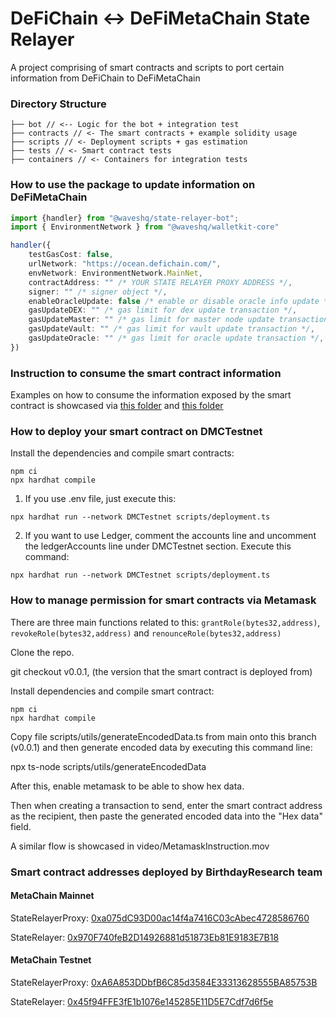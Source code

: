 # DeFiChain <-> DeFiMetaChain State Relayer

A project comprising of smart contracts and scripts to port certain information from DeFiChain to DeFiMetaChain

### Directory Structure

```
├── bot // <-- Logic for the bot + integration test
├── contracts // <- The smart contracts + example solidity usage
├── scripts // <- Deployment scripts + gas estimation
├── tests // <- Smart contract tests
├── containers // <- Containers for integration tests
```

### How to use the package to update information on DeFiMetaChain

```typescript
import {handler} from "@waveshq/state-relayer-bot";
import { EnvironmentNetwork } from "@waveshq/walletkit-core"

handler({
    testGasCost: false,
    urlNetwork: "https://ocean.defichain.com/",
    envNetwork: EnvironmentNetwork.MainNet,
    contractAddress: "" /* YOUR STATE RELAYER PROXY ADDRESS */,
    signer: "" /* signer object */,
    enableOracleUpdate: false /* enable or disable oracle info update */
    gasUpdateDEX: "" /* gas limit for dex update transaction */,
    gasUpdateMaster: "" /* gas limit for master node update transaction */,
    gasUpdateVault: "" /* gas limit for vault update transaction */,
    gasUpdateOracle: "" /* gas limit for oracle update transaction */,
})
```

### Instruction to consume the smart contract information

Examples on how to consume the information exposed by the smart contract is showcased via [this folder](./contracts/example) and [this folder](./scripts/example)

### How to deploy your smart contract on DMCTestnet

Install the dependencies and compile smart contracts:

```
npm ci
npx hardhat compile
```

1. If you use .env file, just execute this:

```
npx hardhat run --network DMCTestnet scripts/deployment.ts
```

2. If you want to use Ledger, comment the accounts line and uncomment the ledgerAccounts line under DMCTestnet section. Execute this command:

```
npx hardhat run --network DMCTestnet scripts/deployment.ts
```

### How to manage permission for smart contracts via Metamask

There are three main functions related to this:
`grantRole(bytes32,address)`, `revokeRole(bytes32,address)` and `renounceRole(bytes32,address)`

Clone the repo.

git checkout v0.0.1, (the version that the smart contract is deployed from)

Install dependencies and compile smart contract:

```
npm ci
npx hardhat compile
```

Copy file scripts/utils/generateEncodedData.ts from main onto this branch (v0.0.1) and then
generate encoded data by executing this command line:

npx ts-node scripts/utils/generateEncodedData

After this, enable metamask to be able to show hex data.

Then when creating a transaction to send, enter the smart contract address as the recipient, then paste the generated encoded data into the "Hex data" field.

A similar flow is showcased in video/MetamaskInstruction.mov

### Smart contract addresses deployed by BirthdayResearch team

#### MetaChain Mainnet

StateRelayerProxy: [0xa075dC93D00ac14f4a7416C03cAbec4728586760](https://meta.defiscan.live/address/0xa075dC93D00ac14f4a7416C03cAbec4728586760)

StateRelayer: [0x970F740feB2D14926881d51873Eb81E9183E7B18](https://meta.defiscan.live/address/0x970F740feB2D14926881d51873Eb81E9183E7B18)

#### MetaChain Testnet

StateRelayerProxy: [0xA6A853DDbfB6C85d3584E33313628555BA85753B](https://meta.defiscan.live/address/0xA6A853DDbfB6C85d3584E33313628555BA85753B?network=TestNet)

StateRelayer: [ 0x45f94FFE3fE1b1076e145285E11D5E7Cdf7d6f5e](https://meta.defiscan.live/address/0x45f94FFE3fE1b1076e145285E11D5E7Cdf7d6f5e?network=TestNet)
